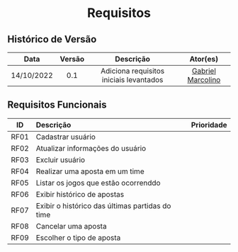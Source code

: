 <h1 align="center">Requisitos</h1>

## Histórico de Versão

|    Data    | Versão |                Descrição                |                       Ator(es)                       |
| :--------: | :----: | :-------------------------------------: | :--------------------------------------------------: |
| 14/10/2022 |  0.1   | Adiciona requisitos iniciais levantados | [Gabriel Marcolino](https://github.com/GabrielMR360) |

## Requisitos Funcionais

|  ID   | Descrição                                       | Prioridade |
| :---: | :---------------------------------------------- | :--------: |
| RF01  | Cadastrar usuário                               |            |
| RF02  | Atualizar informações do usuário                |            |
| RF03  | Excluir usuário                                 |            |
| RF04  | Realizar uma aposta em um time                  |            |
| RF05  | Listar os jogos que estão ocorrenddo            |            |
| RF06  | Exibir histórico de apostas                     |            |
| RF07  | Exibir o histórico das últimas partidas do time |            |
| RF08  | Cancelar uma aposta                             |            |
| RF09  | Escolher o tipo de aposta                       |            |